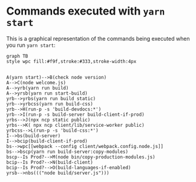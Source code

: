# Commands executed with `yarn start`

This is a graphical representation of the commands being executed when you run `yarn start`:

```mermaid
graph TB
style wpc fill:#f9f,stroke:#333,stroke-width:4px


A(yarn start)-->B(check node version)
A-->C(node welcome.js)
A-->yrb(yarn run build)
A-->yrsb(yarn run start-build)
yrb-->yrbs(yarn run build static)
yrb-->yrbcss(yarn run build-css)
yrb-->H(run-p -s 'build-devdocs:*')
yrb-->I(run-p -s build-server build-client-if-prod)
yrbs-->J(npx ncp static public)
yrbs-->K( npx ncp client/lib/service-worker public)
yrbcss-->L(run-p -s 'build-css:*')
I-->bs(build-server)
I-->bcip(build-client-if-prod)
bs-->wpc[[webpack --config client/webpack.config.node.js]]
bs-->bscp(yarn run build-server:copy-modules)
bscp--Is Prod?-->M(node bin/copy-production-modules.js)
bcip--Is Prod?-->N(build-client)
bcip--Is Prod?-->O(build-languages-if-enabled)
yrsb-->nbs((("node build/server.js")))

```

